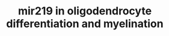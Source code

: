---
annotations:
- id: CL:0000540
  parent: animal cell
  type: Cell Type Ontology
  value: neuron
- id: PW:0000004
  parent: regulatory pathway
  type: Pathway Ontology
  value: regulatory pathway
- id: CL:0000468
  parent: stem cell
  type: Cell Type Ontology
  value: neuroglioblast (sensu Nematoda and Protostomia)
authors:
- Khanspers
- AlexanderPico
- Mkutmon
- Elisa
- Eweitz
communities:
- ExRNA
description: Young and environmentally enriched exosomes deliver functional miR-219
  that impacts oligodendrocyte differentiation and myelination. Schematic illustration
  of the involvement of miR-219 in oligodendrocyte differentiation.  Upon exposure
  to nutritive exosomes, neural stem cells preferentially enter the oligodendrocyte
  lineage due to the inhibition of the proneurogenic factor NeuroD1. miR-219 also
  suppresses expression of a number of other factors that inhibit OPC differentiation,
  such as PDGFRα, a receptor for a mitogenic factor that promotes proliferation and
  prohibits differentiation. Finally, miR-219 decreases levels of ELOVL7, a regulator
  of lipid metabolism whose over-activity could lead to demyelination.
last-edited: 2021-05-16
organisms:
- Rattus norvegicus
redirect_from:
- /index.php/Pathway:WP2811
- /instance/WP2811
- /instance/WP2811_r117000
revision: r117000
schema-jsonld:
- '@context': https://schema.org/
  '@id': https://wikipathways.github.io/pathways/WP2811.html
  '@type': Dataset
  creator:
    '@type': Organization
    name: WikiPathways
  description: Young and environmentally enriched exosomes deliver functional miR-219
    that impacts oligodendrocyte differentiation and myelination. Schematic illustration
    of the involvement of miR-219 in oligodendrocyte differentiation.  Upon exposure
    to nutritive exosomes, neural stem cells preferentially enter the oligodendrocyte
    lineage due to the inhibition of the proneurogenic factor NeuroD1. miR-219 also
    suppresses expression of a number of other factors that inhibit OPC differentiation,
    such as PDGFRα, a receptor for a mitogenic factor that promotes proliferation
    and prohibits differentiation. Finally, miR-219 decreases levels of ELOVL7, a
    regulator of lipid metabolism whose over-activity could lead to demyelination.
  keywords:
  - Elovl7
  - Foxj3
  - Hes5
  - Neurod1
  - Pdgfra
  - Sox6
  - Zfp238
  license: CC0
  name: mir219 in oligodendrocyte differentiation and myelination
seo: CreativeWork
title: mir219 in oligodendrocyte differentiation and myelination
wpid: WP2811
---